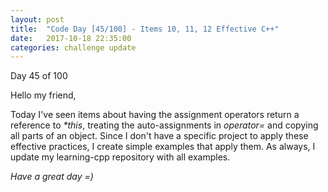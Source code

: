 ```yaml
---
layout: post
title:  "Code Day [45/100] - Items 10, 11, 12 Effective C++"
date:   2017-10-18 22:35:00
categories: challenge update
---
```


Day 45 of 100

Hello my friend,

Today I've seen items about having the assignment operators return a reference to _*this_, treating the auto-assignments in _operator=_ and copying all parts of an object. Since I don't have a specific project to apply these effective practices, I create simple examples that apply them. As always, I update my learning-cpp repository with all examples.

_Have a great day =)_